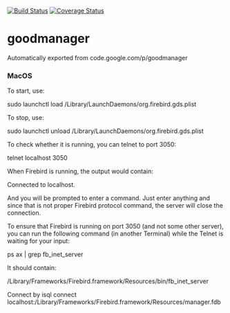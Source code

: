 [![Build Status](https://travis-ci.org/terma/goodmanager.svg?branch=master)](https://travis-ci.org/terma/goodmanager) [![Coverage Status](https://coveralls.io/repos/terma/goodmanager/badge.svg?branch=master&service=github)](https://coveralls.io/github/terma/goodmanager?branch=master)

# goodmanager
Automatically exported from code.google.com/p/goodmanager

### MacOS

To start, use:

sudo launchctl load /Library/LaunchDaemons/org.firebird.gds.plist

To stop, use:

sudo launchctl unload /Library/LaunchDaemons/org.firebird.gds.plist

To check whether it is running, you can telnet to port 3050:

telnet localhost 3050

When Firebird is running, the output would contain:

Connected to localhost.

And you will be prompted to enter a command. Just enter anything and since that is not proper Firebird protocol command, the server will close the connection.

To ensure that Firebird is running on port 3050 (and not some other server), you can run the following command (in another Terminal) while the Telnet is waiting for your input:

ps ax | grep fb_inet_server

It should contain:

/Library/Frameworks/Firebird.framework/Resources/bin/fb_inet_server

Connect by isql
 connect localhost:/Library/Frameworks/Firebird.framework/Resources/manager.fdb 
